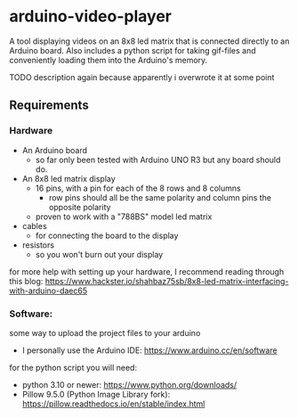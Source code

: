 # arduino-video-player
A tool displaying videos on an 8x8 led matrix that is connected directly to an Arduino board. Also includes a python script for taking gif-files and conveniently loading them into the Arduino's memory.

TODO description again because apparently i overwrote it at some point
## Requirements

### Hardware
- An Arduino board
  - so far only been tested with Arduino UNO R3 but any board should do.
- An 8x8 led matrix display
  - 16 pins, with a pin for each of the 8 rows and 8 columns
    - row pins should all be the same polarity and column pins the opposite polarity
  - proven to work with a "788BS" model led matrix
- cables
  - for connecting the board to the display
- resistors
  - so you won't burn out your display

for more help with setting up your hardware, I recommend reading through this blog: https://www.hackster.io/shahbaz75sb/8x8-led-matrix-interfacing-with-arduino-daec65


### Software:
some way to upload the project files to your arduino
- I personally use the Arduino IDE: https://www.arduino.cc/en/software

for the python script you will need:
- python 3.10 or newer: https://www.python.org/downloads/
- Pillow 9.5.0 (Python Image Library fork): https://pillow.readthedocs.io/en/stable/index.html
